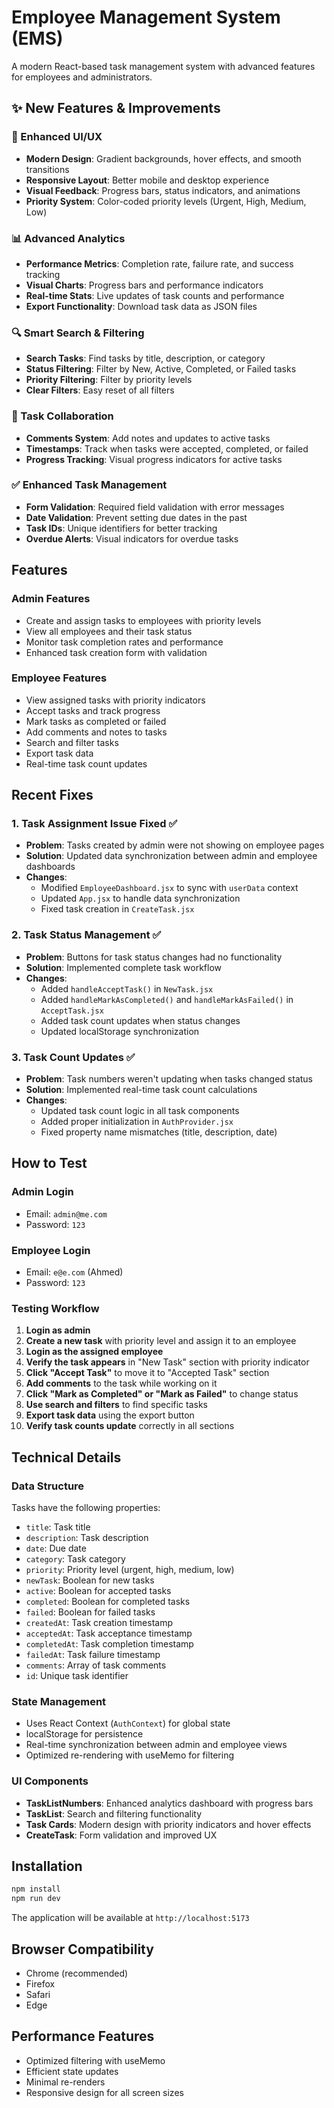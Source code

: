 # Employee Management System (EMS)

A modern React-based task management system with advanced features for employees and administrators.

## ✨ New Features & Improvements

### 🎨 Enhanced UI/UX
- **Modern Design**: Gradient backgrounds, hover effects, and smooth transitions
- **Responsive Layout**: Better mobile and desktop experience
- **Visual Feedback**: Progress bars, status indicators, and animations
- **Priority System**: Color-coded priority levels (Urgent, High, Medium, Low)

### 📊 Advanced Analytics
- **Performance Metrics**: Completion rate, failure rate, and success tracking
- **Visual Charts**: Progress bars and performance indicators
- **Real-time Stats**: Live updates of task counts and performance
- **Export Functionality**: Download task data as JSON files

### 🔍 Smart Search & Filtering
- **Search Tasks**: Find tasks by title, description, or category
- **Status Filtering**: Filter by New, Active, Completed, or Failed tasks
- **Priority Filtering**: Filter by priority levels
- **Clear Filters**: Easy reset of all filters

### 💬 Task Collaboration
- **Comments System**: Add notes and updates to active tasks
- **Timestamps**: Track when tasks were accepted, completed, or failed
- **Progress Tracking**: Visual progress indicators for active tasks

### ✅ Enhanced Task Management
- **Form Validation**: Required field validation with error messages
- **Date Validation**: Prevent setting due dates in the past
- **Task IDs**: Unique identifiers for better tracking
- **Overdue Alerts**: Visual indicators for overdue tasks

## Features

### Admin Features
- Create and assign tasks to employees with priority levels
- View all employees and their task status
- Monitor task completion rates and performance
- Enhanced task creation form with validation

### Employee Features
- View assigned tasks with priority indicators
- Accept tasks and track progress
- Mark tasks as completed or failed
- Add comments and notes to tasks
- Search and filter tasks
- Export task data
- Real-time task count updates

## Recent Fixes

### 1. Task Assignment Issue Fixed ✅
- **Problem**: Tasks created by admin were not showing on employee pages
- **Solution**: Updated data synchronization between admin and employee dashboards
- **Changes**: 
  - Modified `EmployeeDashboard.jsx` to sync with `userData` context
  - Updated `App.jsx` to handle data synchronization
  - Fixed task creation in `CreateTask.jsx`

### 2. Task Status Management ✅
- **Problem**: Buttons for task status changes had no functionality
- **Solution**: Implemented complete task workflow
- **Changes**:
  - Added `handleAcceptTask()` in `NewTask.jsx`
  - Added `handleMarkAsCompleted()` and `handleMarkAsFailed()` in `AcceptTask.jsx`
  - Added task count updates when status changes
  - Updated localStorage synchronization

### 3. Task Count Updates ✅
- **Problem**: Task numbers weren't updating when tasks changed status
- **Solution**: Implemented real-time task count calculations
- **Changes**:
  - Updated task count logic in all task components
  - Added proper initialization in `AuthProvider.jsx`
  - Fixed property name mismatches (title, description, date)

## How to Test

### Admin Login
- Email: `admin@me.com`
- Password: `123`

### Employee Login
- Email: `e@e.com` (Ahmed)
- Password: `123`

### Testing Workflow
1. **Login as admin**
2. **Create a new task** with priority level and assign it to an employee
3. **Login as the assigned employee**
4. **Verify the task appears** in "New Task" section with priority indicator
5. **Click "Accept Task"** to move it to "Accepted Task" section
6. **Add comments** to the task while working on it
7. **Click "Mark as Completed" or "Mark as Failed"** to change status
8. **Use search and filters** to find specific tasks
9. **Export task data** using the export button
10. **Verify task counts update** correctly in all sections

## Technical Details

### Data Structure
Tasks have the following properties:
- `title`: Task title
- `description`: Task description
- `date`: Due date
- `category`: Task category
- `priority`: Priority level (urgent, high, medium, low)
- `newTask`: Boolean for new tasks
- `active`: Boolean for accepted tasks
- `completed`: Boolean for completed tasks
- `failed`: Boolean for failed tasks
- `createdAt`: Task creation timestamp
- `acceptedAt`: Task acceptance timestamp
- `completedAt`: Task completion timestamp
- `failedAt`: Task failure timestamp
- `comments`: Array of task comments
- `id`: Unique task identifier

### State Management
- Uses React Context (`AuthContext`) for global state
- localStorage for persistence
- Real-time synchronization between admin and employee views
- Optimized re-rendering with useMemo for filtering

### UI Components
- **TaskListNumbers**: Enhanced analytics dashboard with progress bars
- **TaskList**: Search and filtering functionality
- **Task Cards**: Modern design with priority indicators and hover effects
- **CreateTask**: Form validation and improved UX

## Installation

```bash
npm install
npm run dev
```

The application will be available at `http://localhost:5173`

## Browser Compatibility
- Chrome (recommended)
- Firefox
- Safari
- Edge

## Performance Features
- Optimized filtering with useMemo
- Efficient state updates
- Minimal re-renders
- Responsive design for all screen sizes
